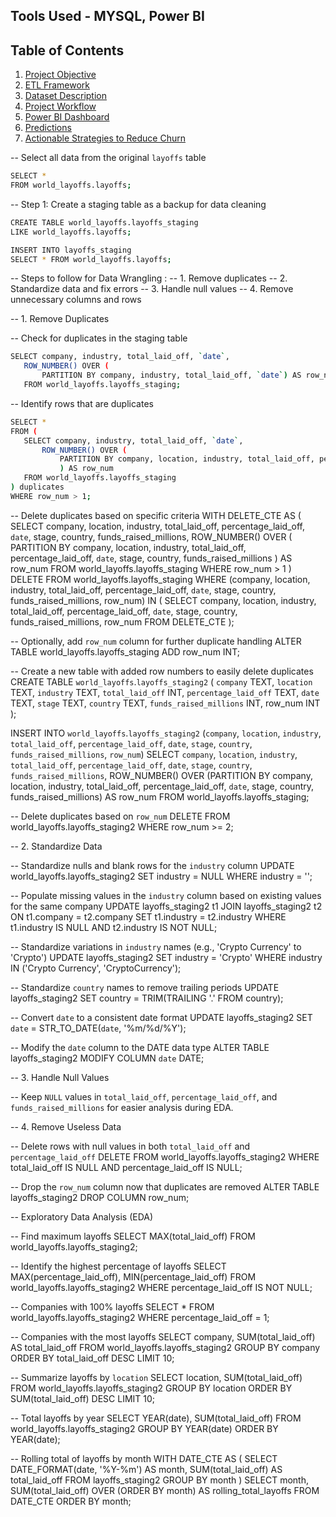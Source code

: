 ## Tools Used - MYSQL, Power BI

## Table of Contents
1. [Project Objective](#project-objective)
2. [ETL Framework](#etl-framework)
3. [Dataset Description](#dataset-description)
4. [Project Workflow](#project-workflow)
5. [Power BI Dashboard](#power-bi-dashboard)
6. [Predictions](#predictions)
7. [Actionable Strategies to Reduce Churn](#actionable-strategies-to-reduce-churn)


-- Select all data from the original `layoffs` table
```bash
SELECT * 
FROM world_layoffs.layoffs;
```
-- Step 1: Create a staging table as a backup for data cleaning
```bash
CREATE TABLE world_layoffs.layoffs_staging 
LIKE world_layoffs.layoffs;

INSERT INTO layoffs_staging 
SELECT * FROM world_layoffs.layoffs;
```
-- Steps to follow for Data Wrangling :
-- 1. Remove duplicates
-- 2. Standardize data and fix errors
-- 3. Handle null values
-- 4. Remove unnecessary columns and rows

-- 1. Remove Duplicates

-- Check for duplicates in the staging table
 ```bash
SELECT company, industry, total_laid_off, `date`,
	ROW_NUMBER() OVER (
		PARTITION BY company, industry, total_laid_off, `date`) AS row_num
	FROM world_layoffs.layoffs_staging;
 ```
-- Identify rows that are duplicates
 ```bash
SELECT *
FROM (
	SELECT company, industry, total_laid_off, `date`,
		ROW_NUMBER() OVER (
			PARTITION BY company, location, industry, total_laid_off, percentage_laid_off, `date`, stage, country, funds_raised_millions
			) AS row_num
	FROM world_layoffs.layoffs_staging
) duplicates
WHERE row_num > 1;
 ```
-- Delete duplicates based on specific criteria
WITH DELETE_CTE AS 
(
	SELECT company, location, industry, total_laid_off, percentage_laid_off, `date`, stage, country, funds_raised_millions,
		ROW_NUMBER() OVER (
			PARTITION BY company, location, industry, total_laid_off, percentage_laid_off, `date`, stage, country, funds_raised_millions
			) AS row_num
	FROM world_layoffs.layoffs_staging
	WHERE row_num > 1
)
DELETE FROM world_layoffs.layoffs_staging
WHERE (company, location, industry, total_laid_off, percentage_laid_off, `date`, stage, country, funds_raised_millions, row_num) 
IN (
	SELECT company, location, industry, total_laid_off, percentage_laid_off, `date`, stage, country, funds_raised_millions, row_num
	FROM DELETE_CTE
);

-- Optionally, add `row_num` column for further duplicate handling
ALTER TABLE world_layoffs.layoffs_staging ADD row_num INT;

-- Create a new table with added row numbers to easily delete duplicates
CREATE TABLE `world_layoffs`.`layoffs_staging2` (
  `company` TEXT,
  `location` TEXT,
  `industry` TEXT,
  `total_laid_off` INT,
  `percentage_laid_off` TEXT,
  `date` TEXT,
  `stage` TEXT,
  `country` TEXT,
  `funds_raised_millions` INT,
  row_num INT
);

INSERT INTO `world_layoffs`.`layoffs_staging2`
  (`company`, `location`, `industry`, `total_laid_off`, `percentage_laid_off`, `date`, `stage`, `country`, `funds_raised_millions`, `row_num`)
SELECT `company`, `location`, `industry`, `total_laid_off`, `percentage_laid_off`, `date`, `stage`, `country`, `funds_raised_millions`,
  ROW_NUMBER() OVER (PARTITION BY company, location, industry, total_laid_off, percentage_laid_off, `date`, stage, country, funds_raised_millions) AS row_num
  FROM world_layoffs.layoffs_staging;

-- Delete duplicates based on `row_num`
DELETE FROM world_layoffs.layoffs_staging2
WHERE row_num >= 2;

-- 2. Standardize Data

-- Standardize nulls and blank rows for the `industry` column
UPDATE world_layoffs.layoffs_staging2
SET industry = NULL
WHERE industry = '';

-- Populate missing values in the `industry` column based on existing values for the same company
UPDATE layoffs_staging2 t1
JOIN layoffs_staging2 t2
ON t1.company = t2.company
SET t1.industry = t2.industry
WHERE t1.industry IS NULL
AND t2.industry IS NOT NULL;

-- Standardize variations in `industry` names (e.g., 'Crypto Currency' to 'Crypto')
UPDATE layoffs_staging2
SET industry = 'Crypto'
WHERE industry IN ('Crypto Currency', 'CryptoCurrency');

-- Standardize `country` names to remove trailing periods
UPDATE layoffs_staging2
SET country = TRIM(TRAILING '.' FROM country);

-- Convert `date` to a consistent date format
UPDATE layoffs_staging2
SET `date` = STR_TO_DATE(`date`, '%m/%d/%Y');

-- Modify the `date` column to the DATE data type
ALTER TABLE layoffs_staging2
MODIFY COLUMN `date` DATE;

-- 3. Handle Null Values

-- Keep `NULL` values in `total_laid_off`, `percentage_laid_off`, and `funds_raised_millions` for easier analysis during EDA.

-- 4. Remove Useless Data

-- Delete rows with null values in both `total_laid_off` and `percentage_laid_off`
DELETE FROM world_layoffs.layoffs_staging2
WHERE total_laid_off IS NULL
AND percentage_laid_off IS NULL;

-- Drop the `row_num` column now that duplicates are removed
ALTER TABLE layoffs_staging2
DROP COLUMN row_num;

-- Exploratory Data Analysis (EDA)

-- Find maximum layoffs
SELECT MAX(total_laid_off)
FROM world_layoffs.layoffs_staging2;

-- Identify the highest percentage of layoffs
SELECT MAX(percentage_laid_off), MIN(percentage_laid_off)
FROM world_layoffs.layoffs_staging2
WHERE percentage_laid_off IS NOT NULL;

-- Companies with 100% layoffs
SELECT *
FROM world_layoffs.layoffs_staging2
WHERE percentage_laid_off = 1;

-- Companies with the most layoffs
SELECT company, SUM(total_laid_off) AS total_laid_off
FROM world_layoffs.layoffs_staging2
GROUP BY company
ORDER BY total_laid_off DESC
LIMIT 10;

-- Summarize layoffs by `location`
SELECT location, SUM(total_laid_off)
FROM world_layoffs.layoffs_staging2
GROUP BY location
ORDER BY SUM(total_laid_off) DESC
LIMIT 10;

-- Total layoffs by year
SELECT YEAR(date), SUM(total_laid_off)
FROM world_layoffs.layoffs_staging2
GROUP BY YEAR(date)
ORDER BY YEAR(date);

-- Rolling total of layoffs by month
WITH DATE_CTE AS (
  SELECT DATE_FORMAT(date, '%Y-%m') AS month, SUM(total_laid_off) AS total_laid_off
  FROM layoffs_staging2
  GROUP BY month
)
SELECT month, SUM(total_laid_off) OVER (ORDER BY month) AS rolling_total_layoffs
FROM DATE_CTE
ORDER BY month;
